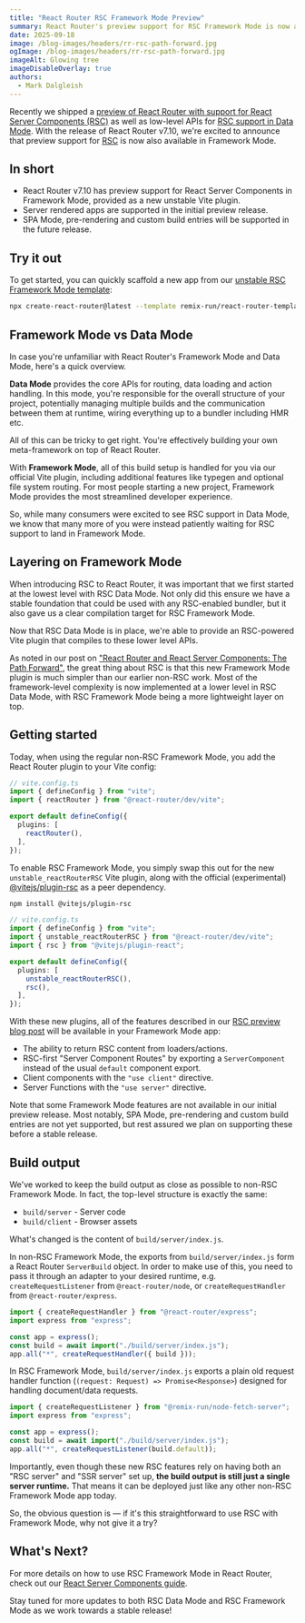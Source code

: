 ```yaml
---
title: "React Router RSC Framework Mode Preview"
summary: React Router's preview support for RSC Framework Mode is now available
date: 2025-09-18
image: /blog-images/headers/rr-rsc-path-forward.jpg
ogImage: /blog-images/headers/rr-rsc-path-forward.jpg
imageAlt: Glowing tree
imageDisableOverlay: true
authors:
  - Mark Dalgleish
---
```


Recently we shipped a [preview of React Router with support for React Server Components (RSC)](./rsc-preview) as well as low-level APIs for [RSC support in Data Mode](./react-router-and-react-server-components). With the release of React Router v7.10, we're excited to announce that preview support for [RSC](https://react.dev/reference/rsc/server-components) is now also available in Framework Mode.

## In short

- React Router v7.10 has preview support for React Server Components in Framework Mode, provided as a new unstable Vite plugin.
- Server rendered apps are supported in the initial preview release.
- SPA Mode, pre-rendering and custom build entries will be supported in the future release.

## Try it out

To get started, you can quickly scaffold a new app from our [unstable RSC Framework Mode template](https://github.com/remix-run/react-router-templates/tree/main/unstable_rsc-framework-mode):

```sh
npx create-react-router@latest --template remix-run/react-router-templates/unstable_rsc-framework-mode
```

## Framework Mode vs Data Mode

In case you're unfamiliar with React Router's Framework Mode and Data Mode, here's a quick overview.

**Data Mode** provides the core APIs for routing, data loading and action handling. In this mode, you're responsible for the overall structure of your project, potentially managing multiple builds and the communication between them at runtime, wiring everything up to a bundler including HMR etc.

All of this can be tricky to get right. You're effectively building your own meta-framework on top of React Router.

With **Framework Mode**, all of this build setup is handled for you via our official Vite plugin, including additional features like typegen and optional file system routing. For most people starting a new project, Framework Mode provides the most streamlined developer experience.

So, while many consumers were excited to see RSC support in Data Mode, we know that many more of you were instead patiently waiting for RSC support to land in Framework Mode.

## Layering on Framework Mode

When introducing RSC to React Router, it was important that we first started at the lowest level with RSC Data Mode. Not only did this ensure we have a stable foundation that could be used with any RSC-enabled bundler, but it also gave us a clear compilation target for RSC Framework Mode.

Now that RSC Data Mode is in place, we're able to provide an RSC-powered Vite plugin that compiles to these lower level APIs.

As noted in our post on ["React Router and React Server Components: The Path Forward"](./react-router-and-react-server-components), the great thing about RSC is that this new Framework Mode plugin is much simpler than our earlier non-RSC work. Most of the framework-level complexity is now implemented at a lower level in RSC Data Mode, with RSC Framework Mode being a more lightweight layer on top.

## Getting started

Today, when using the regular non-RSC Framework Mode, you add the React Router plugin to your Vite config:

<!-- prettier-ignore -->
```ts
// vite.config.ts
import { defineConfig } from "vite";
import { reactRouter } from "@react-router/dev/vite";

export default defineConfig({
  plugins: [
    reactRouter(),
  ],
});
```

To enable RSC Framework Mode, you simply swap this out for the new `unstable_reactRouterRSC` Vite plugin, along with the official (experimental) [@vitejs/plugin-rsc](https://www.npmjs.com/package/@vitejs/plugin-rsc) as a peer dependency.

```sh
npm install @vitejs/plugin-rsc
```

<!-- prettier-ignore -->
```ts
// vite.config.ts
import { defineConfig } from "vite";
import { unstable_reactRouterRSC } from "@react-router/dev/vite";
import { rsc } from "@vitejs/plugin-react";

export default defineConfig({
  plugins: [
    unstable_reactRouterRSC(),
    rsc(),
  ],
});
```

With these new plugins, all of the features described in our [RSC preview blog post](./rsc-preview) will be available in your Framework Mode app:

- The ability to return RSC content from loaders/actions.
- RSC-first "Server Component Routes" by exporting a `ServerComponent` instead of the usual `default` component export.
- Client components with the `"use client"` directive.
- Server Functions with the `"use server"` directive.

Note that some Framework Mode features are not available in our initial preview release. Most notably, SPA Mode, pre-rendering and custom build entries are not yet supported, but rest assured we plan on supporting these before a stable release.

## Build output

We've worked to keep the build output as close as possible to non-RSC Framework Mode. In fact, the top-level structure is exactly the same:

- `build/server` - Server code
- `build/client` - Browser assets

What's changed is the content of `build/server/index.js`.

In non-RSC Framework Mode, the exports from `build/server/index.js` form a React Router `ServerBuild` object. In order to make use of this, you need to pass it through an adapter to your desired runtime, e.g. `createRequestListener` from `@react-router/node`, or `createRequestHandler` from `@react-router/express`.

```ts
import { createRequestHandler } from "@react-router/express";
import express from "express";

const app = express();
const build = await import("./build/server/index.js");
app.all("*", createRequestHandler({ build }));
```

In RSC Framework Mode, `build/server/index.js` exports a plain old request handler function (`(request: Request) => Promise<Response>`) designed for handling document/data requests.

```ts
import { createRequestListener } from "@remix-run/node-fetch-server";
import express from "express";

const app = express();
const build = await import("./build/server/index.js");
app.all("*", createRequestListener(build.default));
```

Importantly, even though these new RSC features rely on having both an "RSC server" and "SSR server" set up, **the build output is still just a single server runtime.** That means it can be deployed just like any other non-RSC Framework Mode app today.

So, the obvious question is — if it's this straightforward to use RSC with Framework Mode, why not give it a try?

## What's Next?

For more details on how to use RSC Framework Mode in React Router, check out our [React Server Components guide](https://reactrouter.com/how-to/react-server-components).

Stay tuned for more updates to both RSC Data Mode and RSC Framework Mode as we work towards a stable release!

```

```
